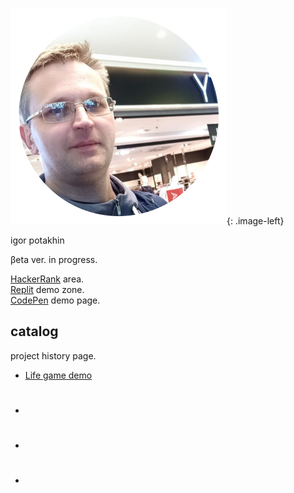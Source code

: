 <style type="text/css">
  .image-left {
  display: block;
  margin-left: auto;
  margin-right: auto;
  float: right;
  }
</style>

![photo](2022-09-14_11-15-31.png){: .image-left}

igor potakhin



βeta ver. in progress.<br>

[HackerRank](https://www.hackerrank.com/archimage) area.<br>
[Replit](https://replit.com/@archimage) demo zone.<br>
[CodePen](https://codepen.io/archimage_wiz) demo page.<br>

## catalog

project history page.

- [Life game demo](https://replit.com/@archimage/CPPCurs1Life)
- #
- #
- #

